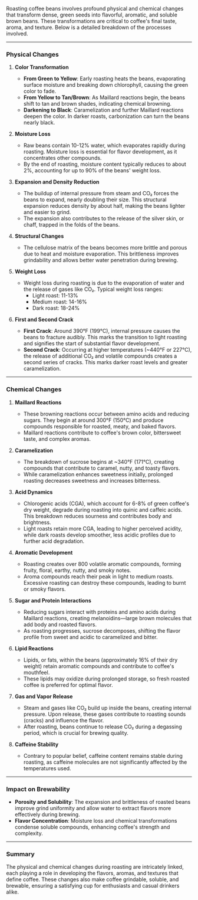Roasting coffee beans involves profound physical and chemical changes that transform dense, green seeds into flavorful, aromatic, and soluble brown beans. These transformations are critical to coffee's final taste, aroma, and texture. Below is a detailed breakdown of the processes involved.

---

### **Physical Changes**

1. **Color Transformation**
    
    - **From Green to Yellow**: Early roasting heats the beans, evaporating surface moisture and breaking down chlorophyll, causing the green color to fade.
    - **From Yellow to Tan/Brown**: As Maillard reactions begin, the beans shift to tan and brown shades, indicating chemical browning.
    - **Darkening to Black**: Caramelization and further Maillard reactions deepen the color. In darker roasts, carbonization can turn the beans nearly black.
2. **Moisture Loss**
    
    - Raw beans contain 10-12% water, which evaporates rapidly during roasting. Moisture loss is essential for flavor development, as it concentrates other compounds.
    - By the end of roasting, moisture content typically reduces to about 2%, accounting for up to 90% of the beans' weight loss.
3. **Expansion and Density Reduction**
    
    - The buildup of internal pressure from steam and CO₂ forces the beans to expand, nearly doubling their size. This structural expansion reduces density by about half, making the beans lighter and easier to grind.
    - The expansion also contributes to the release of the silver skin, or chaff, trapped in the folds of the beans.
4. **Structural Changes**
    
    - The cellulose matrix of the beans becomes more brittle and porous due to heat and moisture evaporation. This brittleness improves grindability and allows better water penetration during brewing.
5. **Weight Loss**
    
    - Weight loss during roasting is due to the evaporation of water and the release of gases like CO₂. Typical weight loss ranges:
        - Light roast: 11-13%
        - Medium roast: 14-16%
        - Dark roast: 18-24%
6. **First and Second Crack**
    
    - **First Crack**: Around 390°F (199°C), internal pressure causes the beans to fracture audibly. This marks the transition to light roasting and signifies the start of substantial flavor development.
    - **Second Crack**: Occurring at higher temperatures (~440°F or 227°C), the release of additional CO₂ and volatile compounds creates a second series of cracks. This marks darker roast levels and greater caramelization.

---

### **Chemical Changes**

1. **Maillard Reactions**
    
    - These browning reactions occur between amino acids and reducing sugars. They begin at around 300°F (150°C) and produce compounds responsible for roasted, meaty, and baked flavors.
    - Maillard reactions contribute to coffee's brown color, bittersweet taste, and complex aromas.
2. **Caramelization**
    
    - The breakdown of sucrose begins at ~340°F (171°C), creating compounds that contribute to caramel, nutty, and toasty flavors.
    - While caramelization enhances sweetness initially, prolonged roasting decreases sweetness and increases bitterness.
3. **Acid Dynamics**
    
    - Chlorogenic acids (CGA), which account for 6-8% of green coffee's dry weight, degrade during roasting into quinic and caffeic acids. This breakdown reduces sourness and contributes body and brightness.
    - Light roasts retain more CGA, leading to higher perceived acidity, while dark roasts develop smoother, less acidic profiles due to further acid degradation.
4. **Aromatic Development**
    
    - Roasting creates over 800 volatile aromatic compounds, forming fruity, floral, earthy, nutty, and smoky notes.
    - Aroma compounds reach their peak in light to medium roasts. Excessive roasting can destroy these compounds, leading to burnt or smoky flavors.
5. **Sugar and Protein Interactions**
    
    - Reducing sugars interact with proteins and amino acids during Maillard reactions, creating melanoidins—large brown molecules that add body and roasted flavors.
    - As roasting progresses, sucrose decomposes, shifting the flavor profile from sweet and acidic to caramelized and bitter.
6. **Lipid Reactions**
    
    - Lipids, or fats, within the beans (approximately 16% of their dry weight) retain aromatic compounds and contribute to coffee's mouthfeel.
    - These lipids may oxidize during prolonged storage, so fresh roasted coffee is preferred for optimal flavor.
7. **Gas and Vapor Release**
    
    - Steam and gases like CO₂ build up inside the beans, creating internal pressure. Upon release, these gases contribute to roasting sounds (cracks) and influence the flavor.
    - After roasting, beans continue to release CO₂ during a degassing period, which is crucial for brewing quality.
8. **Caffeine Stability**
    
    - Contrary to popular belief, caffeine content remains stable during roasting, as caffeine molecules are not significantly affected by the temperatures used.

---

### **Impact on Brewability**

- **Porosity and Solubility**: The expansion and brittleness of roasted beans improve grind uniformity and allow water to extract flavors more effectively during brewing.
- **Flavor Concentration**: Moisture loss and chemical transformations condense soluble compounds, enhancing coffee's strength and complexity.

---

### **Summary**

The physical and chemical changes during roasting are intricately linked, each playing a role in developing the flavors, aromas, and textures that define coffee. These changes also make coffee grindable, soluble, and brewable, ensuring a satisfying cup for enthusiasts and casual drinkers alike.